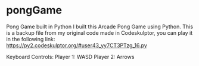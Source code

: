 # pongGame
Pong Game built in Python
I built this Arcade Pong Game using Python.
This is a backup file from my original code made in Codeskulptor, you can play it in the following link:
https://py2.codeskulptor.org/#user43_yy7CT3PTzg_16.py

Keyboard Controls: 
Player 1: WASD
Player 2: Arrows
